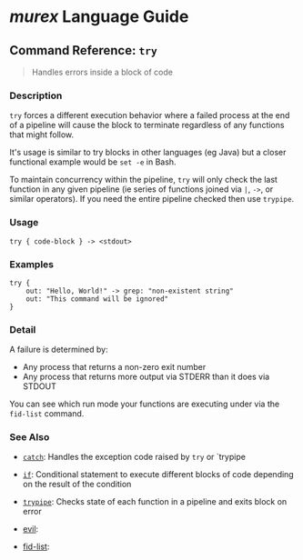 # _murex_ Language Guide

## Command Reference: `try`

> Handles errors inside a block of code

### Description

`try` forces a different execution behavior where a failed process at the end
of a pipeline will cause the block to terminate regardless of any functions that
might follow.

It's usage is similar to try blocks in other languages (eg Java) but a closer
functional example would be `set -e` in Bash.

To maintain concurrency within the pipeline, `try` will only check the last
function in any given pipeline (ie series of functions joined via `|`, `->`, or
similar operators). If you need the entire pipeline checked then use `trypipe`.

### Usage

    try { code-block } -> <stdout>

### Examples

    try {
        out: "Hello, World!" -> grep: "non-existent string"
        out: "This command will be ignored"
    }

### Detail

A failure is determined by:

* Any process that returns a non-zero exit number
* Any process that returns more output via STDERR than it does via STDOUT

You can see which run mode your functions are executing under via the `fid-list`
command.

### See Also

* [`catch`](../commands/catch.md):
  Handles the exception code raised by `try` or `trypipe
* [`if`](../commands/if.md):
  Conditional statement to execute different blocks of code depending on the result of the condition
* [`trypipe`](../commands/trypipe.md):
  Checks state of each function in a pipeline and exits block on error
* [evil](../commands/evil.md):
  
* [fid-list](../commands/fid-list.md):
  
